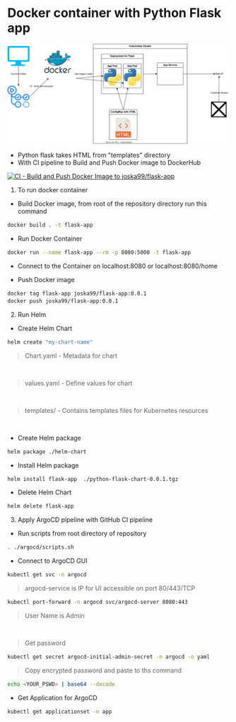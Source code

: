 <h1>Docker container with Python Flask app </h1>

<img src="https://github.com/Joska99/Targil1090/blob/master/helm-flask-html.drawio.svg">

- Python flask takes HTML from "templates" directory
- With CI pipeline to Build and Push Docker image to DockerHub

[![CI - Build and Push Docker Image to joska99/flask-app](https://github.com/Joska99/Targil1090/actions/workflows/docker-publish.yml/badge.svg)](https://github.com/Joska99/Targil1090/actions/workflows/docker-publish.yml)

1. To run docker container

- Build Docker image, from root of the repository directory run this command
```bash
docker build . -t flask-app 
```
- Run Docker Container
```bash
docker run --name flask-app --rm -p 8080:5000 -t flask-app
```

- Connect to the Container on localhost:8080 or localhost:8080/home

- Push Docker image
```bash
docker tag flask-app joska99/flask-app:0.0.1
docker push joska99/flask-app:0.0.1
```

2. Run Helm 

- Create Helm Chart
```bash
helm create "my-chart-name"
```
> Chart.yaml - Metadata for chart 
<br />

> values.yaml - Define values for chart
<br />

> templates/ - Contains templates files for Kubernetes resources
<br />

- Create Helm package
```bash
helm package ./helm-chart
```
- Install Helm package
```bash
helm install flask-app  ./python-flask-chart-0.0.1.tgz
```

- Delete Helm Chart
```bash
helm delete flask-app
```
3. Apply ArgoCD pipeline with GitHub CI pipeline

- Run scripts from root directory of repository
```bash
. ./argocd/scripts.sh
```

- Connect to ArgoCD GUI
```bash
kubectl get svc -n argocd
```

> argocd-service is IP for UI accessible on port 80/443/TCP
```bash
kubectl port-forward -n argocd svc/argocd-server 8080:443
```

>User Name is Admin
<br/>

>Get password
```bash
kubectl get secret argocd-initial-admin-secret -n argocd -o yaml
```

>Copy encrypted password and paste to ths command
```bash
echo <YOUR_PSWD> | base64 --decode 
```

- Get Application for ArgoCD
```bash
kubectl get applicationset -n app
```